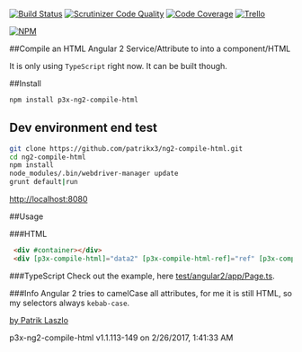 [//]: #@corifeus-header


[![Build Status](https://travis-ci.org/patrikx3/ng2-compile-html.svg?branch=master)](https://travis-ci.org/patrikx3/ng2-compile-html)
[![Scrutinizer Code Quality](https://scrutinizer-ci.com/g/patrikx3/ng2-compile-html/badges/quality-score.png?b=master)](https://scrutinizer-ci.com/g/patrikx3/ng2-compile-html/?branch=master)
[![Code Coverage](https://scrutinizer-ci.com/g/patrikx3/ng2-compile-html/badges/coverage.png?b=master)](https://scrutinizer-ci.com/g/patrikx3/ng2-compile-html/?branch=master)  [![Trello](https://img.shields.io/badge/Trello-p3x-026aa7.svg)](https://trello.com/b/gqKHzZGy/p3x)

[![NPM](https://nodei.co/npm/p3x-ng2-compile-html.png?downloads=true&downloadRank=true&stars=true)](https://nodei.co/npm/p3x-ng2-compile-html/)


[//]: #corifeus-header:end

##Compile an HTML Angular 2 Service/Attribute to into a component/HTML

It is only using ```TypeScript``` right now. It can be built though.

##Install
  
```bash
npm install p3x-ng2-compile-html
```

## Dev environment end test
   
```bash
git clone https://github.com/patrikx3/ng2-compile-html.git
cd ng2-compile-html
npm install
node_modules/.bin/webdriver-manager update
grunt default|run
```

[http://localhost:8080](http://localhost:8080)

##Usage

###HTML
  
```html
 <div #container></div>
 <div [p3x-compile-html]="data2" [p3x-compile-html-ref]="ref" [p3x-compile-html-imports]="importsLikeMaterialEtc"></div>
```

###TypeScript
Check out the example, here [test/angular2/app/Page.ts](test/angular2-webpack/app/Page.ts).

###Info
Angular 2 tries to camelCase all attributes, for me it is still HTML, so my selectors always ```kebab-case```.



[//]: #@corifeus-footer


[by Patrik Laszlo](http://patrikx3.tk)

p3x-ng2-compile-html v1.1.113-149 on 2/26/2017, 1:41:33 AM


[//]: #@corifeus-footer:end

